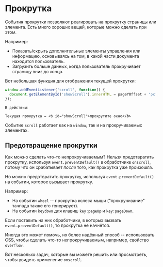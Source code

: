 # Прокрутка

События прокрутки позволяют реагировать на прокрутку страницы или элемента. Есть много хороших вещей, которые можно сделать при этом.

Например:
- Показать/скрыть дополнительные элементы управления или информацию, основываясь на том, в какой части документа находится пользователь.
- Загрузить больше данных, когда пользователь прокручивает страницу вниз до конца.

Вот небольшая функция для отображения текущей прокрутки:

```js autorun
window.addEventListener('scroll', function() {
  document.getElementById('showScroll').innerHTML = pageYOffset + 'px';
});
```

```online
В действии:

Текущая прокрутка = <b id="showScroll">прокрутите окно</b>
```

Событие `scroll` работает как на `window`, так и на прокручиваемых элементах.

## Предотвращение прокрутки

Как можно сделать что-то непрокручиваемым? Нельзя предотвратить прокрутку, используя `event.preventDefault()` в обработчике `onscroll`, потому что он срабатывает *после* того, как прокрутка уже произошла.

Но можно предотвратить прокрутку, используя `event.preventDefault()` на событии, которое вызывает прокрутку.

Например:
- На событии `wheel` -- прокрутка колеса мыши ("прокручивание" тачпада также его генерирует).
- На событии `keydown` для клавиш `key:pageUp` и `key:pageDown`.

Если поставить на них обработчики, в которых вызвать `event.preventDefault()`, то прокрутка не начнётся.

Иногда это может помочь, но более надёжный способ -- использовать CSS, чтобы сделать что-то непрокручиваемым, например, свойство `overflow`.

Вот несколько задач, которые вы можете решить или просмотреть, чтобы увидеть применение `onscroll`.